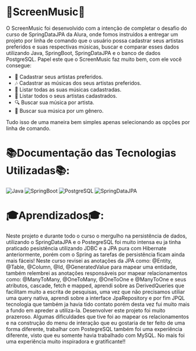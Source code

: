# 🎵ScreenMusic🎵

O ScreenMusic foi desenvolvido com a intenção de completar o desafio do curso de SpringDataJPA da Alura, onde fomos instruídos a entregar
um projeto por linha de comando que o usuário possa cadastrar seus artistas preferidos e suas respectivas músicas, buscar e comparar esses dados
utilizando Java, SpringBoot, SpringDataJPA e o banco de dados PostgreSQL. Papel este que o ScreenMusic faz muito bem, com ele você consegue:
* 🎤 Cadastrar seus artistas preferidos.
* 🎶 Cadastrar as músicas dos seus artistas preferidos.
* 🎼 Listar todas as suas músicas cadastradas.
* 🎨 Listar todos o seus artistas cadastrados.
* 🔍 Buscar sua música por artista.
* 🎸 Buscar sua música por um gênero.
  
Tudo isso de uma maneira bem simples apenas selecionando as opções por linha de comando.

# 📚Documentação das Tecnologias Utilizadas📚:

![[Java](https://docs.oracle.com/en/java/javase/17/docs/api/index.html)](https://img.shields.io/badge/Java-FF0000?style=for-the-badge&logo=openjdk&logoColor=white)
![[SpringBoot](https://docs.spring.io/spring-boot/docs/current/reference/htmlsingle/)](https://img.shields.io/badge/Spring-6DB33F?style=for-the-badge&logo=springboot&logoColor=white)
![[PostgreSQL](https://www.postgresql.org/docs/)](https://img.shields.io/badge/PostgreSQL-316192?style=for-the-badge&logo=postgresql&logoColor=white)
![[SpringDataJPA](https://docs.spring.io/spring-data/jpa/reference/#repositories)](https://img.shields.io/badge/SpringDataJPA-6DB33F?style=for-the-badge&logo=spring&logoColor=white)

# 🎓Aprendizados🎓:
Neste projeto e durante todo o curso o mergulho na persistência de dados, utilizando o SpringDataJPA e o PostegreSQL foi muito intensa
eu ja tinha praticado pesistência utilizando JDBC e a JPA pura com Hibernate anteriormente, porém com o Spring as tarefas de persistência
ficam ainda mais fáceis! Neste curso revisei as anotações da JPA como: @Entity, @Table, @Column, @Id, @GeneratedValue para mapear uma entidade,
também relembrei as anotações responsáveis por mapear relacionamentos como: @ManyToMany, @OneToMany, @OneToOne e @ManyToOne e seus atributos,
cascade, fetch e mapped, aprendi sobre as DerivedQueries que facilitam muito a escrita de pesquisas, uma vez que não precisamos utiliar uma 
query nativa, aprendi sobre a interface JpaRepository e por fim JPQL tecnologia que também ja havia tido contato porém desta vez fui muito
mais a fundo em apreder a utiliza-la.
Desenvolver este projeto foi muito prazeroso. Algumas dificuldades que tive foi ao mapear os relacionamentos e na construção do menu de interação
que eu gostaria de ter feito de uma forma diferente, trabalhar com PostegreSQL também foi uma experiência diferente, visto que eu somente havia
trabalhado com MySQL. No mais foi uma experiência muito inspiradora e gratificante!!


